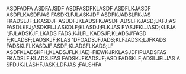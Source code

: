 ASDFADFA
ASDFAJSDF
ASDFASDFKLASDF
ASDFLKJASDF
ASDFLKASDFJAS
FASDKLFJLASKJDF
ASDFKJADSLFKJAS
FKADSLJF;LKASDJF
ASDDFJKLADSFKJASDF
ADSLFKJASD;LKFJ;AS
FASDLKFJ;ASDKFLJ
ASKDLF;KLASDJ;FLKJAS
F'ASJFKLJASD;KLFJA
';FJLADSKJF;LKADS
FADS;KJLFL;KADSJF;KLADSJ'FASD
F;KLADSF;LADSKJF;KLAS
'DFOADSJFJADS;KLFJADSK;LJFKADS FADSKLFLKASDJF
ASDF;KLADSFLKADS;LF
ASDFKLADSKFH;KLADSJFLK;IAE]-FIEWKJRKLASJDFIPUADSFAS
FKADSLF;KLADSJFAS
FADSKJFKADSJF;ASD
FADSKLF;ADSLJFLJAS
A
SFDJKJLASHFJASK;LDFJAS
;FALSHFA
